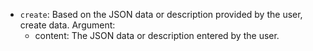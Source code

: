 * `create`:  Based on the JSON data or description provided by the user, create data.
  Argument:
    * content: The JSON data or description entered by the user.

